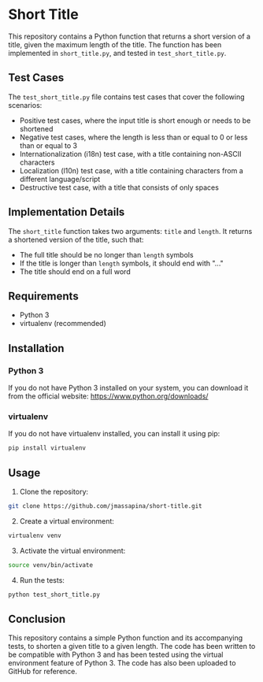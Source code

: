 # Short Title

This repository contains a Python function that returns a short version of a title, given the maximum length of the title. The function has been implemented in `short_title.py`, and tested in `test_short_title.py`.

## Test Cases
The `test_short_title.py` file contains test cases that cover the following scenarios:
- Positive test cases, where the input title is short enough or needs to be shortened
- Negative test cases, where the length is less than or equal to 0 or less than or equal to 3
- Internationalization (i18n) test case, with a title containing non-ASCII characters
- Localization (l10n) test case, with a title containing characters from a different language/script
- Destructive test case, with a title that consists of only spaces

## Implementation Details
The `short_title` function takes two arguments: `title` and `length`. It returns a shortened version of the title, such that:
- The full title should be no longer than `length` symbols
- If the title is longer than `length` symbols, it should end with "..."
- The title should end on a full word

## Requirements
- Python 3
- virtualenv (recommended)

## Installation

### Python 3

If you do not have Python 3 installed on your system, you can download it from the official website: https://www.python.org/downloads/

### virtualenv

If you do not have virtualenv installed, you can install it using pip: 
```sh
pip install virtualenv
```

## Usage

1. Clone the repository:
```sh
git clone https://github.com/jmassapina/short-title.git
```

2. Create a virtual environment:
```sh
virtualenv venv
```

3. Activate the virtual environment:
```sh
source venv/bin/activate
```

4. Run the tests:
```sh
python test_short_title.py
```

## Conclusion
This repository contains a simple Python function and its accompanying tests, to shorten a given title to a given length. The code has been written to be compatible with Python 3 and has been tested using the virtual environment feature of Python 3. The code has also been uploaded to GitHub for reference.
